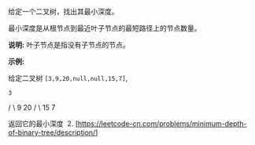 给定一个二叉树，找出其最小深度。

最小深度是从根节点到最近叶子节点的最短路径上的节点数量。

**说明:** 叶子节点是指没有子节点的节点。

**示例:**

给定二叉树 `[3,9,20,null,null,15,7]`,

    3
   / \\
  9  20
    /  \\
   15   7

返回它的最小深度  2. 
[https://leetcode-cn.com/problems/minimum-depth-of-binary-tree/description/]
